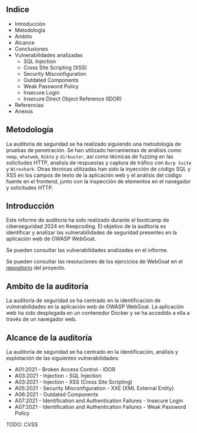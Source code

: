 ## Indice

- Introducción
- Metodología
- Ambito
- Alcance
- Conclusiones
- Vulnerabilidades analizadas
  - SQL Injection
  - Cross Site Scripting (XSS)
  - Security Misconfiguration
  - Outdated Components
  - Weak Password Policy
  - Insecure Login
  - Insecure Direct Object Reference (IDOR)
- Referencias
- Anexos

## Metodología

La auditoría de seguridad se ha realizado siguiendo una metodología de pruebas de penetración. Se han utilizado herramientas de análisis como `nmap`, `whatweb`, `Nikto` y `dirbuster`, así como técnicas de fuzzing en las solicitudes HTTP, analisis de respuestas y captura de tráfico con `Burp Suite` y `Wireshark`. Otras técnicas utilizadas han sido la inyección de código SQL y XSS en los campos de texto de la aplicación web y el análisis del código fuente en el frontend, junto con la inspección de elementos en el navegador y solicitudes HTTP.

## Introducción

Este informe de auditoría ha sido realizado durante el bootcamp de ciberseguridad 2024 en Keepcoding. El objetivo de la auditoría es identificar y analizar las vulnerabilidades de seguridad presentes en la aplicación web de OWASP WebGoat.

Se pueden consultar las vulnerabilidades analizadas en el informe.

Se pueden consultar las resoluciones de los ejercicios de WebGoat en el [repositorio]() del proyecto.

## Ambito de la auditoría

La auditoría de seguridad se ha centrado en la identificación de vulnerabilidades en la aplicación web de OWASP WebGoat. La aplicación web ha sido desplegada en un contenedor Docker y se ha accedido a ella a través de un navegador web.

## Alcance de la auditoría

La auditoría de seguridad se ha centrado en la identificación, análisis y explotación de las siguientes vulnerabilidades:

- A01:2021 - Broken Access Control - IDOR
- A03:2021 - Injection - SQL Injection
- A03:2021 - Injection - XSS (Cross Site Scripting)
- A05:2021 - Security Misconfiguration - XXE (XML External Entity)
- A06:2021 - Outdated Components
- A07:2021 - Identification and Authentication Failures - Insecure Login
- A07:2021 - Identification and Authentication Failures - Weak Password Policy

TODO: CVSS